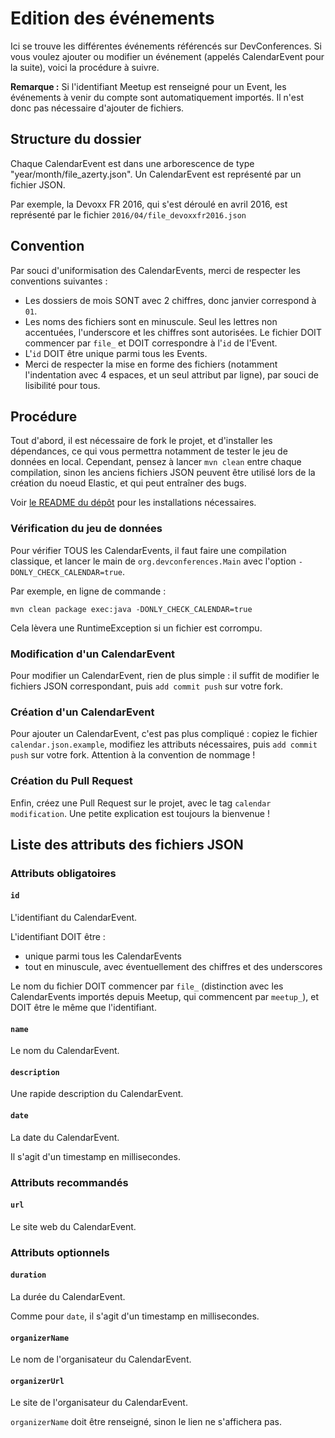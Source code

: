 # Edition des événements

Ici se trouve les différentes événements référencés sur DevConferences.
Si vous voulez ajouter ou modifier un événement (appelés CalendarEvent pour la
suite), voici la procédure à suivre.

**Remarque :** Si l'identifiant Meetup est renseigné pour un Event, les événements à venir
du compte sont automatiquement importés. Il n'est donc pas nécessaire d'ajouter de fichiers.

## Structure du dossier

Chaque CalendarEvent est dans une arborescence de type "year/month/file_azerty.json".
Un CalendarEvent est représenté par un fichier JSON.

Par exemple, la Devoxx FR 2016, qui s'est déroulé en avril 2016, est représenté par le fichier
`2016/04/file_devoxxfr2016.json`

## Convention

Par souci d'uniformisation des CalendarEvents, merci de respecter les conventions suivantes :

- Les dossiers de mois SONT avec 2 chiffres, donc janvier correspond à `01`.
- Les noms des fichiers sont en minuscule. Seul les lettres non accentuées, l'underscore
et les chiffres sont autorisées. Le fichier DOIT commencer par `file_` et DOIT correspondre
à l'`id` de l'Event.
- L'`id` DOIT être unique parmi tous les Events.
- Merci de respecter la mise en forme des fichiers (notamment l'indentation avec 4 espaces,
et un seul attribut par ligne), par souci de lisibilité pour tous.

## Procédure

Tout d'abord, il est nécessaire de fork le projet, et d'installer les dépendances, ce
qui vous permettra notamment de tester le jeu de données en local. Cependant, pensez à
lancer `mvn clean` entre chaque compilation, sinon les anciens fichiers JSON peuvent
être utilisé lors de la création du noeud Elastic, et qui peut entraîner des bugs.

Voir [le README du dépôt](http://www.github.com/devconferences/devconferences-2) pour
les installations nécessaires.

### Vérification du jeu de données

Pour vérifier TOUS les CalendarEvents, il faut faire une compilation classique, et lancer le
main de `org.devconferences.Main` avec l'option `-DONLY_CHECK_CALENDAR=true`.

Par exemple, en ligne de commande :
```
mvn clean package exec:java -DONLY_CHECK_CALENDAR=true
```

Cela lèvera une RuntimeException si un fichier est corrompu.

### Modification d'un CalendarEvent

Pour modifier un CalendarEvent, rien de plus simple : il suffit de modifier le fichiers JSON
correspondant, puis `add commit push` sur votre fork.

### Création d'un CalendarEvent

Pour ajouter un CalendarEvent, c'est pas plus compliqué : copiez le fichier `calendar.json.example`,
modifiez les attributs nécessaires, puis `add commit push` sur votre fork. Attention à la
convention de nommage !

### Création du Pull Request

Enfin, créez une Pull Request sur le projet, avec le tag `calendar modification`. Une petite explication
est toujours la bienvenue !

## Liste des attributs des fichiers JSON

### Attributs obligatoires

#### `id`

L'identifiant du CalendarEvent.

L'identifiant DOIT être :

- unique parmi tous les CalendarEvents
- tout en minuscule, avec éventuellement des chiffres et des underscores

Le nom du fichier DOIT commencer par `file_` (distinction avec les CalendarEvents importés
depuis Meetup, qui commencent par `meetup_`), et DOIT être le même que l'identifiant.

#### `name`

Le nom du CalendarEvent.

#### `description`

Une rapide description du CalendarEvent.

#### `date`

La date du CalendarEvent.

Il s'agit d'un timestamp en millisecondes.

### Attributs recommandés

#### `url`

Le site web du CalendarEvent.

### Attributs optionnels

#### `duration`

La durée du CalendarEvent.

Comme pour `date`, il s'agit d'un timestamp en millisecondes.

#### `organizerName`

Le nom de l'organisateur du CalendarEvent.

#### `organizerUrl`

Le site de l'organisateur du CalendarEvent.

`organizerName` doit être renseigné, sinon le lien ne s'affichera pas.
